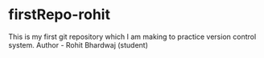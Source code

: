 # firstRepo-rohit
This is my first git repository which I am making to practice version control system.
Author - Rohit Bhardwaj (student)
